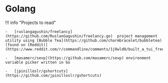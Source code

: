 # Golang

!!! info "Projects to read"

    -   [ruslangagushin/freelancy](https://github.com/RuslanGagushin/freelancy.go)  project management utility using [Bubble Tea](https://github.com/charmbracelet/bubbletea) (found on [Reddit)](https://www.reddit.com/r/commandline/comments/1j0wld0/built_a_tui_freelance_management_app_in_go/)

    -   [masamerc/sevp](https://github.com/masamerc/sevp) environment variable picker written in Go

    -   [jpinilloslr/gshortcuts](https://github.com/jpinilloslr/gshortcuts)
